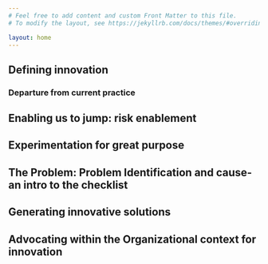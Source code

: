 ```yaml
---
# Feel free to add content and custom Front Matter to this file.
# To modify the layout, see https://jekyllrb.com/docs/themes/#overriding-theme-defaults

layout: home
---
```

## Defining innovation  
### Departure from current practice  
## Enabling us to jump: risk enablement  
## Experimentation for great purpose  
## The Problem: Problem Identification and cause- an intro to the checklist 
## Generating innovative solutions  
## Advocating within the Organizational context for innovation  
